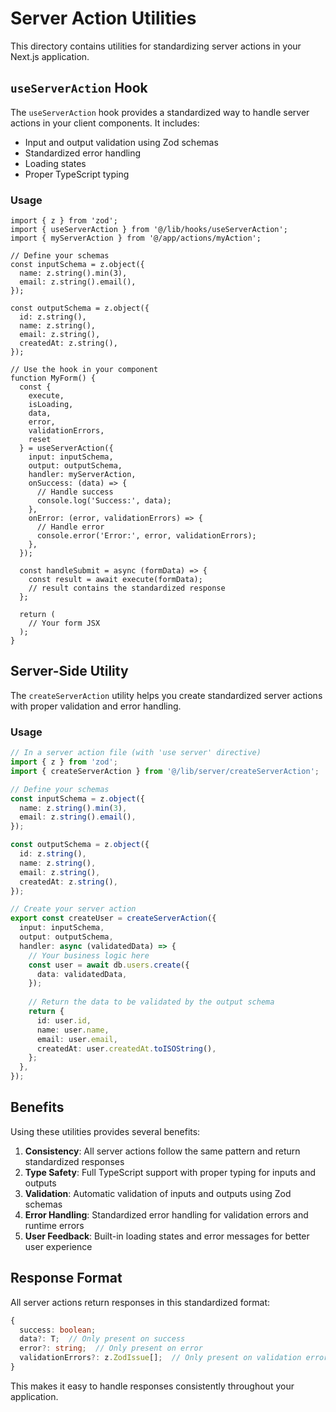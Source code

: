 # Server Action Utilities

This directory contains utilities for standardizing server actions in your Next.js application.

## `useServerAction` Hook

The `useServerAction` hook provides a standardized way to handle server actions in your client components. It includes:

- Input and output validation using Zod schemas
- Standardized error handling
- Loading states
- Proper TypeScript typing

### Usage

```tsx
import { z } from 'zod';
import { useServerAction } from '@/lib/hooks/useServerAction';
import { myServerAction } from '@/app/actions/myAction';

// Define your schemas
const inputSchema = z.object({
  name: z.string().min(3),
  email: z.string().email(),
});

const outputSchema = z.object({
  id: z.string(),
  name: z.string(),
  email: z.string(),
  createdAt: z.string(),
});

// Use the hook in your component
function MyForm() {
  const { 
    execute, 
    isLoading, 
    data, 
    error, 
    validationErrors,
    reset 
  } = useServerAction({
    input: inputSchema,
    output: outputSchema,
    handler: myServerAction,
    onSuccess: (data) => {
      // Handle success
      console.log('Success:', data);
    },
    onError: (error, validationErrors) => {
      // Handle error
      console.error('Error:', error, validationErrors);
    },
  });
  
  const handleSubmit = async (formData) => {
    const result = await execute(formData);
    // result contains the standardized response
  };
  
  return (
    // Your form JSX
  );
}
```

## Server-Side Utility

The `createServerAction` utility helps you create standardized server actions with proper validation and error handling.

### Usage

```ts
// In a server action file (with 'use server' directive)
import { z } from 'zod';
import { createServerAction } from '@/lib/server/createServerAction';

// Define your schemas
const inputSchema = z.object({
  name: z.string().min(3),
  email: z.string().email(),
});

const outputSchema = z.object({
  id: z.string(),
  name: z.string(),
  email: z.string(),
  createdAt: z.string(),
});

// Create your server action
export const createUser = createServerAction({
  input: inputSchema,
  output: outputSchema,
  handler: async (validatedData) => {
    // Your business logic here
    const user = await db.users.create({
      data: validatedData,
    });
    
    // Return the data to be validated by the output schema
    return {
      id: user.id,
      name: user.name,
      email: user.email,
      createdAt: user.createdAt.toISOString(),
    };
  },
});
```

## Benefits

Using these utilities provides several benefits:

1. **Consistency**: All server actions follow the same pattern and return standardized responses
2. **Type Safety**: Full TypeScript support with proper typing for inputs and outputs
3. **Validation**: Automatic validation of inputs and outputs using Zod schemas
4. **Error Handling**: Standardized error handling for validation errors and runtime errors
5. **User Feedback**: Built-in loading states and error messages for better user experience

## Response Format

All server actions return responses in this standardized format:

```ts
{
  success: boolean;
  data?: T;  // Only present on success
  error?: string;  // Only present on error
  validationErrors?: z.ZodIssue[];  // Only present on validation errors
}
```

This makes it easy to handle responses consistently throughout your application.
